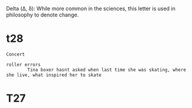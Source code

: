 Delta (Δ, δ): While more common in the sciences, this letter is used in philosophy to denote change.

# t28
    
    Concert 
     
    roller errors
            Tina boxer hasnt asked when last time she was skating, where she live, what inspired her to skate
# T27 

